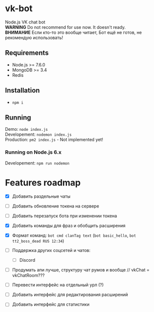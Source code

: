 # vk-bot
Node.js VK chat bot \
**WARNING** Do not recommend for use now. It doesn't ready. \
**ВНИМАНИЕ** Если кто-то это вообще читает, Бот ещё не готов, не рекомендую использовать!

## Requirements
 - Node.js >= 7.6.0
 - MongoDB >= 3.4
 - Redis

## Installation
 - `npm i`

## Running
Demo: `node index.js` \
Developement: `nodemon index.js` \
Production: `pm2 index.js`  - Not implemented yet!

### Running on Node.js 6.x
<!-- Demo: `npm run babel` -->
Developement: `npm run nodemon`
<!-- Production: `npm run pm2` - Not implemented yet! -->

# Features roadmap
 - [x] Добавить раздельные чаты
 - [ ] Добавить обновление токена на сервере
 - [ ] Добавить перезапуск бота при изменении токена
 - [x] Добавить команды для фраз и обобщить расширения
 - [x] Формат команд: `bot cmd clanTag text` (`bot basic_hello`, `bot tt2_boss_dead RUS 12:34`)
 - [ ] Поддержка других соцсетей и чатов:
    - [ ] Discord
 - [ ] Продумать апи лучше, структуру чат румов и вообще // vkChat = vkChatRoom???

 - [ ] Перевести интерфейс на отдельный урл (?)
 - [ ] Добавить интерфейс для редактирования расширений
 - [ ] Добавить интерфейс для статистики
